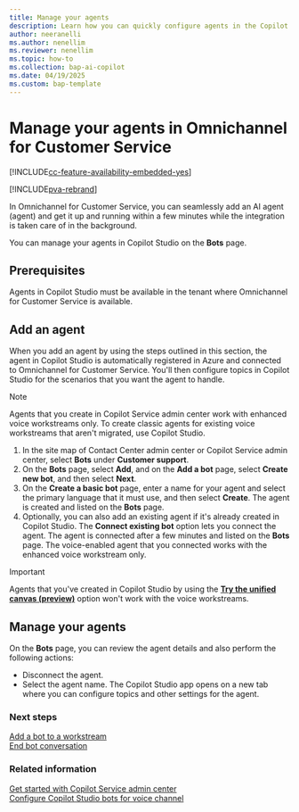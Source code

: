 ```yaml
---
title: Manage your agents
description: Learn how you can quickly configure agents in the Copilot Service admin center.
author: neeranelli
ms.author: nenellim
ms.reviewer: nenellim
ms.topic: how-to 
ms.collection: bap-ai-copilot
ms.date: 04/19/2025
ms.custom: bap-template
---
```


# Manage your agents in Omnichannel for Customer Service

[!INCLUDE[cc-feature-availability-embedded-yes](../../includes/cc-feature-availability-embedded-yes.md)]


[!INCLUDE[pva-rebrand](../../includes/cc-pva-rebrand.md)]

In Omnichannel for Customer Service, you can seamlessly add an AI agent (agent) and get it up and running within a few minutes while the integration is taken care of in the background.

You can manage your agents in Copilot Studio on the **Bots** page.

## Prerequisites

Agents in Copilot Studio must be available in the tenant where Omnichannel for Customer Service is available.

## Add an agent

When you add an agent by using the steps outlined in this section, the agent in Copilot Studio is automatically registered in Azure and connected to Omnichannel for Customer Service. You'll then configure topics in Copilot Studio for the scenarios that you want the agent to handle.

> [!NOTE]
> Agents that you create in Copilot Service admin center work with enhanced voice workstreams only. To create classic agents for existing voice workstreams that aren't migrated, use Copilot Studio.

1. In the site map of Contact Center admin center or Copilot Service admin center, select **Bots** under **Customer support**.
1. On the **Bots** page, select **Add**, and on the **Add a bot** page, select **Create new bot**, and then select **Next**.
1. On the **Create a basic bot** page, enter a name for your agent and select the primary language that it must use, and then select **Create**. The agent is created and listed on the **Bots** page. 
1. Optionally, you can also add an existing agent if it's already created in Copilot Studio. The **Connect existing bot** option lets you connect the agent. The agent is connected after a few minutes and listed on the **Bots** page. The voice-enabled agent that you connected works with the enhanced voice workstream only.
> [!IMPORTANT]
> Agents that you've created in Copilot Studio by using the [**Try the unified canvas (preview)**](/power-virtual-agents/authoring-first-bot) option won't work with the voice workstreams.

## Manage your agents

On the **Bots** page, you can review the agent details and also perform the following actions:

- Disconnect the agent.
- Select the agent name. The Copilot Studio app opens on a new tab where you can configure topics and other settings for the agent.

### Next steps

[Add a bot to a workstream](create-workstreams.md#add-a-bot-to-a-workstream)  
[End bot conversation](configure-bot-virtual-agent.md#end-agent-conversations)  

### Related information

[Get started with Copilot Service admin center](../implement/cs-admin-center.md)  
[Configure Copilot Studio bots for voice channel](voice-channel-pva-bots.md)  
